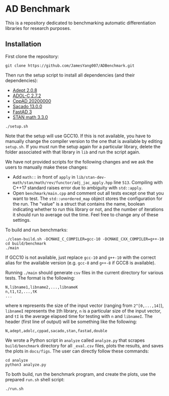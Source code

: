 # AD Benchmark

This is a repository dedicated to benchmarking automatic differentiation libraries for research purposes.

## Installation

First clone the repository:
```
git clone https://github.com/JamesYang007/ADBenchmark.git
```

Then run the setup script to install all dependencies (and their dependencies):
- [Adept 2.0.8](http://www.met.reading.ac.uk/clouds/adept/)
- [ADOL-C 2.7.2](https://github.com/coin-or/ADOL-C)
- [CppAD 20200000](https://coin-or.github.io/CppAD/doc/cppad.htm)
- [Sacado 13.0.0](https://github.com/trilinos/Trilinos/tree/master/packages/sacado)
- [FastAD 3](https://github.com/JamesYang007/FastAD)
- [STAN math 3.3.0](https://github.com/stan-dev/math)
```
./setup.sh
```
Note that the setup will use GCC10.
If this is not available, you have to manually change the compiler version to the one that is available
by editing `setup.sh`.
If you must run the setup again for a particular library, 
delete the folder associated with that library in `lib` and run the script again.

We have not provided scripts for the following changes and we ask the users to manually make these changes:
- Add `math::` in front of `apply` in `lib/stan-dev-math/stan/math/rev/functor/adj_jac_apply.hpp` line `513`.
  Compiling with C++17 standard raises error due to ambiguity with `std::apply`.
- Open `benchmark/main.cpp` and comment out all tests except one that you want to test.
  The `std::unordered_map` object stores the configuration for the run.
  The "value" is a struct that contains the name, boolean indicating whether to run this library or not,
  and the number of iterations it should run to average out the time.
  Feel free to change any of these settings.

To build and run benchmarks:
```
./clean-build.sh -DCMAKE_C_COMPILER=gcc-10 -DCMAKE_CXX_COMPILER=g++-10
cd build/benchmark
./main
```
If GCC10 is not available, just replace `gcc-10` and `g++-10` with the correct alias for the available version
(e.g. `gcc-8` and `g++-8` if GCC8 is available).

Running `./main` should generate `csv` files in the current directory for various tests.
The format is the following:
```
N,libname1,libname2,...,libnameK
n,t1,t2,...,tK
...
```
where `N` represents the size of the input vector (ranging from `2^[0,...,14]`),
`libnameI` represents the `I`th library,
`n` is a particular size of the input vector,
and `tI` is the average elapsed time for testing with `n` and `libnameI`.
The header (first line of output) will be something like the following:
```
N,adept,adolc,cppad,sacado,stan,fastad,double
```

We wrote a Python script in `analyze` called `analyze.py` that 
scrapes `build/benchmark` directory for all `_eval.csv` files,
plots the results, and saves the plots in `docs/figs`.
The user can directly follow these commands:
```
cd analyze
python3 analyze.py
```

To both build, run the benchmark program, and create the plots,
use the prepared `run.sh` shell script:
```
./run.sh
```
